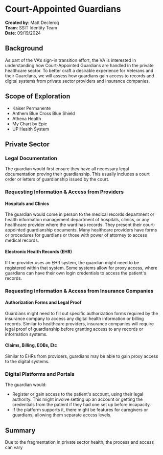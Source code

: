# Court-Appointed Guardians  
**Created by**: Matt Declercq  
**Team**: SSIT Identity Team  
**Date**: 09/19/2024

## Background  
As part of the VA’s sign-in transition effort, the VA is interested in understanding how Court-Appointed Guardians are handled in the private healthcare sector. To better craft a desirable experience for Veterans and their Guardians, we will assess how guardians gain access to records and digital systems from private sector providers and insurance companies.

## Scope of Exploration  
- Kaiser Permanente  
- Anthem Blue Cross Blue Shield  
- Athena Health  
- My Chart by Epic  
- UP Health System  

## Private Sector  

### Legal Documentation  
The guardian would first ensure they have all necessary legal documentation proving their guardianship. This usually includes a court order or letters of guardianship issued by the court.

### Requesting Information & Access from Providers  

#### Hospitals and Clinics  
The guardian would come in person to the medical records department or health information management department of hospitals, clinics, or any healthcare provider where the ward has records. They present their court-appointed guardianship documents. Many healthcare providers have forms or procedures for guardians or those with power of attorney to access medical records.

#### Electronic Health Records (EHR)  
If the provider uses an EHR system, the guardian might need to be registered within that system. Some systems allow for proxy access, where guardians can have their own login credentials to access the patient's records.

### Requesting Information & Access from Insurance Companies  

#### Authorization Forms and Legal Proof  
Guardians might need to fill out specific authorization forms required by the insurance company to access any digital health information or billing records. Similar to healthcare providers, insurance companies will require legal proof of guardianship before granting access to any records or information systems.

#### Claims, Billing, EOBs, Etc  
Similar to EHRs from providers, guardians may be able to gain proxy access to the digital systems.

### Digital Platforms and Portals  
The guardian would:
- Register or gain access to the patient's account, using their legal authority. This might involve setting up an account or getting the credentials from the patient if they had one set up before incapacity.
- If the platform supports it, there might be features for caregivers or guardians, allowing them separate access levels.

## Summary  
Due to the fragmentation in private sector health, the process and access can vary
